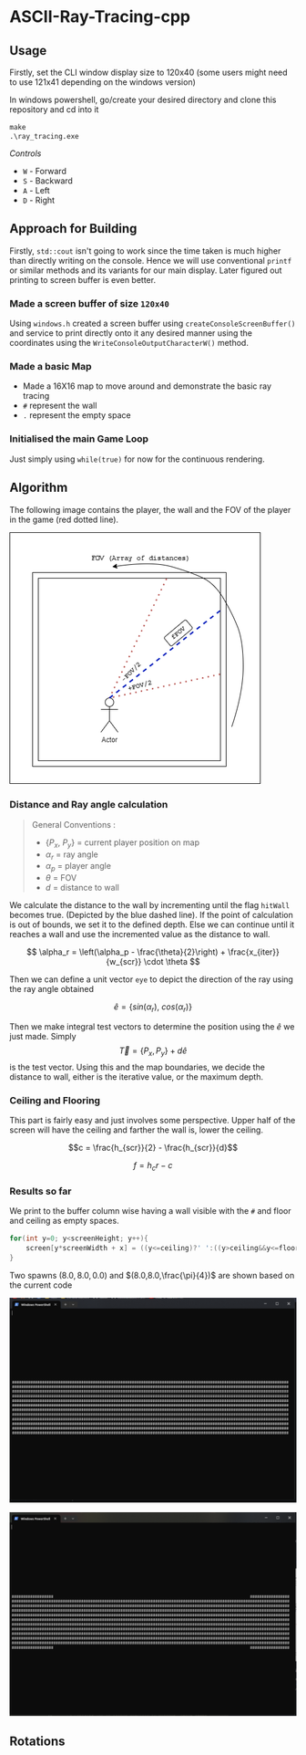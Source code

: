 # ASCII-Ray-Tracing-cpp

## Usage
Firstly, set the CLI window display size to 120x40 (some users might need to use 121x41 depending on the windows version)

In windows powershell, go/create your desired directory and clone this repository and cd into it
```
make
.\ray_tracing.exe
```
*Controls*
* `W` - Forward
* `S` - Backward
* `A` - Left 
* `D` - Right

## Approach for Building

Firstly, `std::cout` isn't going to work since the time taken is much higher than directly writing on the console. Hence we will use conventional `printf` or similar methods and its variants for our main display. Later figured out printing to screen buffer is even better.

### Made a screen buffer of size `120x40`
Using `windows.h` created a screen buffer using `createConsoleScreenBuffer()` and service to print directly onto it any desired manner using the coordinates using the `WriteConsoleOutputCharacterW()` method.

### Made a basic Map
* Made a 16X16 map to move around and demonstrate the basic ray tracing
* `#` represent the wall
* `.` represent the empty space
<!-- * `P` represent the player position -->

### Initialised the main Game Loop
Just simply using `while(true)` for now for the continuous rendering.

## Algorithm
The following image contains the player, the wall and the FOV of the player in the game (red dotted line).

![Depiction of the algorithm](docs/potters_algo.png)

### Distance and Ray angle calculation

> General Conventions :
> * $\{P_x,\ P_y\}$ = current player position on map
> * $\alpha_r$ = ray angle
> * $\alpha_{p}$ = player angle
> * $\theta$ = FOV
> * $d$ = distance to wall

We calculate the distance to the wall by incrementing until the flag `hitWall` becomes true. (Depicted by the blue dashed line).
If the point of calculation is out of bounds, we set it to the defined depth. Else we can continue until it reaches a wall and use the incremented value as the distance to wall.

$$
\alpha_r = \left(\alpha_p - \frac{\theta}{2}\right) + \frac{x_{iter}}{w_{scr}} \cdot \theta
$$

Then we can define a unit vector `eye` to depict the direction of the ray using the ray angle obtained 

$$\hat{e} = \{sin(\alpha_r),\ cos(\alpha_r)\}$$

Then we make integral test vectors to determine the position using the $\hat{e}$ we just made. Simply $$\vec{T} = \{P_x,P_y\} + d\hat{e}$$ is the test vector. Using this and the map boundaries, we decide the distance to wall, either is the iterative value, or the maximum depth.

### Ceiling and Flooring
This part is fairly easy and just involves some perspective. Upper half of the screen will have the ceiling and farther the wall is, lower the ceiling.

$$c = \frac{h_{scr}}{2} - \frac{h_{scr}}{d}$$

$$f = h_cr - c $$

### Results so far
We print to the buffer column wise having a wall visible with the `#` and floor and ceiling as empty spaces.

```cpp
for(int y=0; y<screenHeight; y++){
    screen[y*screenWidth + x] = ((y<=ceiling)?' ':((y>ceiling&&y<=floor)?'#':' '));
}
```

 Two spawns $(8.0,8.0,0.0)$ and $(8.0,8.0,\frac{\pi}{4})$ are shown based on the current code

![spawn1](docs/9_4_0.png)

![spawn2](docs/9_4_pi4.png)


## Rotations

<!-- ## Shading - I

## Movement

## Shading - II

## Collision Detection -->

